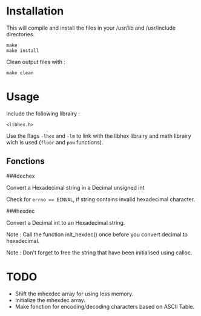 Installation
======

This will compile and install the files in your /usr/lib and /usr/include directories.

	make
	make install

Clean output files with :

	make clean

Usage
======

Include the following librairy :

	<libhex.h>

Use the flags <code>-lhex</code> and <code>-lm</code> to link with the libhex librairy and math librairy wich is used (<code>floor</code> and <code>pow</code> functions).

Fonctions
------

###dechex


Convert a Hexadecimal string in a Decimal unsigned int

Check for <code>errno == EINVAL</code>, if string contains invalid hexadecimal character.

###hexdec

Convert a Decimal int to an Hexadecimal string.

Note : Call the function init_hexdec() once before you convert decimal to hexadecimal.

Note : Don't forget to free the string that have been initialised using calloc.

TODO
======

- Shift the mhexdec array for using less memory.
- Initialize the mhexdec array.
- Make fonction for encoding/decoding characters based on ASCII Table.

